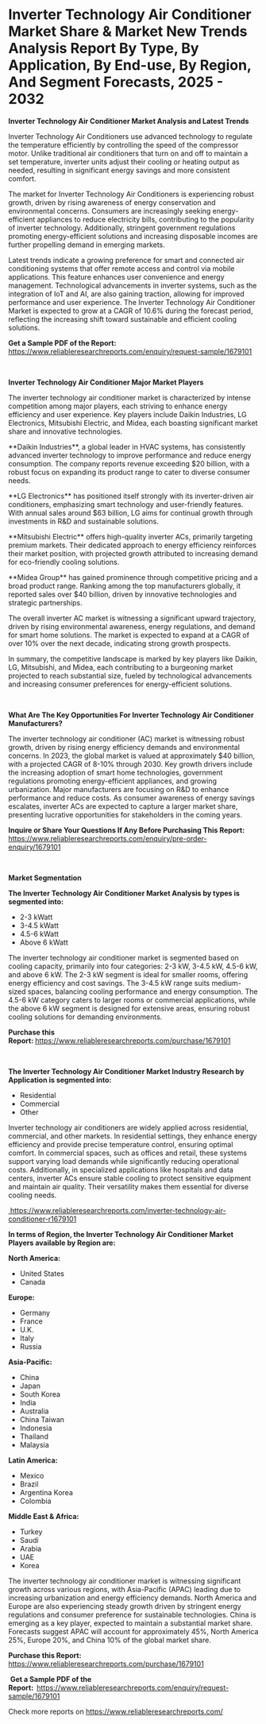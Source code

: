 <p><h1>Inverter Technology Air Conditioner Market Share & Market New Trends Analysis Report By Type, By Application, By End-use, By Region, And Segment Forecasts, 2025 - 2032</h1></p><p><strong>Inverter Technology Air Conditioner Market Analysis and Latest Trends</strong></p>
<p><p>Inverter Technology Air Conditioners use advanced technology to regulate the temperature efficiently by controlling the speed of the compressor motor. Unlike traditional air conditioners that turn on and off to maintain a set temperature, inverter units adjust their cooling or heating output as needed, resulting in significant energy savings and more consistent comfort.</p><p>The market for Inverter Technology Air Conditioners is experiencing robust growth, driven by rising awareness of energy conservation and environmental concerns. Consumers are increasingly seeking energy-efficient appliances to reduce electricity bills, contributing to the popularity of inverter technology. Additionally, stringent government regulations promoting energy-efficient solutions and increasing disposable incomes are further propelling demand in emerging markets.</p><p>Latest trends indicate a growing preference for smart and connected air conditioning systems that offer remote access and control via mobile applications. This feature enhances user convenience and energy management. Technological advancements in inverter systems, such as the integration of IoT and AI, are also gaining traction, allowing for improved performance and user experience. The Inverter Technology Air Conditioner Market is expected to grow at a CAGR of 10.6% during the forecast period, reflecting the increasing shift toward sustainable and efficient cooling solutions.</p></p>
<p><strong>Get a Sample PDF of the Report:&nbsp;</strong> <a href="https://www.reliableresearchreports.com/enquiry/request-sample/1679101?utm_campaign=2652&utm_medium=2&utm_source=Github&utm_content=ia&utm_term=10042025&utm_id=inverter-technology-air-conditioner">https://www.reliableresearchreports.com/enquiry/request-sample/1679101</a></p>
<p>&nbsp;</p>
<p><strong>Inverter Technology Air Conditioner Major Market Players</strong></p>
<p><p>The inverter technology air conditioner market is characterized by intense competition among major players, each striving to enhance energy efficiency and user experience. Key players include Daikin Industries, LG Electronics, Mitsubishi Electric, and Midea, each boasting significant market share and innovative technologies.</p><p>**Daikin Industries**, a global leader in HVAC systems, has consistently advanced inverter technology to improve performance and reduce energy consumption. The company reports revenue exceeding $20 billion, with a robust focus on expanding its product range to cater to diverse consumer needs. </p><p>**LG Electronics** has positioned itself strongly with its inverter-driven air conditioners, emphasizing smart technology and user-friendly features. With annual sales around $63 billion, LG aims for continual growth through investments in R&D and sustainable solutions.</p><p>**Mitsubishi Electric** offers high-quality inverter ACs, primarily targeting premium markets. Their dedicated approach to energy efficiency reinforces their market position, with projected growth attributed to increasing demand for eco-friendly cooling solutions. </p><p>**Midea Group** has gained prominence through competitive pricing and a broad product range. Ranking among the top manufacturers globally, it reported sales over $40 billion, driven by innovative technologies and strategic partnerships.</p><p>The overall inverter AC market is witnessing a significant upward trajectory, driven by rising environmental awareness, energy regulations, and demand for smart home solutions. The market is expected to expand at a CAGR of over 10% over the next decade, indicating strong growth prospects.</p><p>In summary, the competitive landscape is marked by key players like Daikin, LG, Mitsubishi, and Midea, each contributing to a burgeoning market projected to reach substantial size, fueled by technological advancements and increasing consumer preferences for energy-efficient solutions.</p></p>
<p>&nbsp;</p>
<p><strong>What Are The Key Opportunities For Inverter Technology Air Conditioner Manufacturers?</strong></p>
<p><p>The inverter technology air conditioner (AC) market is witnessing robust growth, driven by rising energy efficiency demands and environmental concerns. In 2023, the global market is valued at approximately $40 billion, with a projected CAGR of 8-10% through 2030. Key growth drivers include the increasing adoption of smart home technologies, government regulations promoting energy-efficient appliances, and growing urbanization. Major manufacturers are focusing on R&D to enhance performance and reduce costs. As consumer awareness of energy savings escalates, inverter ACs are expected to capture a larger market share, presenting lucrative opportunities for stakeholders in the coming years.</p></p>
<p><strong>Inquire or Share Your Questions If Any Before Purchasing This Report:</strong> <a href="https://www.reliableresearchreports.com/enquiry/pre-order-enquiry/1679101?utm_campaign=2652&utm_medium=2&utm_source=Github&utm_content=ia&utm_term=10042025&utm_id=inverter-technology-air-conditioner">https://www.reliableresearchreports.com/enquiry/pre-order-enquiry/1679101</a></p>
<p>&nbsp;</p>
<p><strong>Market Segmentation</strong></p>
<p><strong>The Inverter Technology Air Conditioner Market Analysis by types is segmented into:</strong></p>
<p><ul><li>2-3 kWatt</li><li>3-4.5 kWatt</li><li>4.5-6 kWatt</li><li>Above 6 kWatt</li></ul></p>
<p><p>The inverter technology air conditioner market is segmented based on cooling capacity, primarily into four categories: 2-3 kW, 3-4.5 kW, 4.5-6 kW, and above 6 kW. The 2-3 kW segment is ideal for smaller rooms, offering energy efficiency and cost savings. The 3-4.5 kW range suits medium-sized spaces, balancing cooling performance and energy consumption. The 4.5-6 kW category caters to larger rooms or commercial applications, while the above 6 kW segment is designed for extensive areas, ensuring robust cooling solutions for demanding environments.</p></p>
<p><strong>Purchase this Report:&nbsp;</strong><a href="https://www.reliableresearchreports.com/purchase/1679101?utm_campaign=2652&utm_medium=2&utm_source=Github&utm_content=ia&utm_term=10042025&utm_id=inverter-technology-air-conditioner">https://www.reliableresearchreports.com/purchase/1679101</a></p>
<p>&nbsp;</p>
<p><strong>The Inverter Technology Air Conditioner Market Industry Research by Application is segmented into:</strong></p>
<p><ul><li>Residential</li><li>Commercial</li><li>Other</li></ul></p>
<p><p>Inverter technology air conditioners are widely applied across residential, commercial, and other markets. In residential settings, they enhance energy efficiency and provide precise temperature control, ensuring optimal comfort. In commercial spaces, such as offices and retail, these systems support varying load demands while significantly reducing operational costs. Additionally, in specialized applications like hospitals and data centers, inverter ACs ensure stable cooling to protect sensitive equipment and maintain air quality. Their versatility makes them essential for diverse cooling needs.</p></p>
<p><a href="https://www.reliableresearchreports.com/inverter-technology-air-conditioner-r1679101?utm_campaign=2652&utm_medium=2&utm_source=Github&utm_content=ia&utm_term=10042025&utm_id=inverter-technology-air-conditioner">&nbsp;https://www.reliableresearchreports.com/inverter-technology-air-conditioner-r1679101</a></p>
<p><strong>In terms of Region, the Inverter Technology Air Conditioner Market Players available by Region are:</strong></p>
<p>
    <p> <strong> North America: </strong>
        <ul>
            <li>United States</li>
            <li>Canada</li>
        </ul>
        </p> 
    <p> <strong> Europe: </strong>
        <ul>
            <li>Germany</li>
            <li>France</li>
            <li>U.K.</li>
            <li>Italy</li>
            <li>Russia</li>
        </ul>
        </p> 
    <p> <strong> Asia-Pacific: </strong>
        <ul>
            <li>China</li>
            <li>Japan</li>
            <li>South Korea</li>
            <li>India</li>
            <li>Australia</li>
            <li>China Taiwan</li>
            <li>Indonesia</li>
            <li>Thailand</li>
            <li>Malaysia</li>
        </ul>
        </p> 
    <p> <strong> Latin America: </strong>
        <ul>
            <li>Mexico</li>
            <li>Brazil</li>
            <li>Argentina Korea</li>
            <li>Colombia</li>
        </ul>
        </p> 
    <p> <strong> Middle East & Africa: </strong>
        <ul>
            <li>Turkey</li>
            <li>Saudi</li>
            <li>Arabia</li>
            <li>UAE</li>
            <li>Korea</li>
        </ul>
    </p>
    </p>
<p><p>The inverter technology air conditioner market is witnessing significant growth across various regions, with Asia-Pacific (APAC) leading due to increasing urbanization and energy efficiency demands. North America and Europe are also experiencing steady growth driven by stringent energy regulations and consumer preference for sustainable technologies. China is emerging as a key player, expected to maintain a substantial market share. Forecasts suggest APAC will account for approximately 45%, North America 25%, Europe 20%, and China 10% of the global market share.</p></p>
<p><strong>Purchase this Report: </strong><a href="https://www.reliableresearchreports.com/purchase/1679101?utm_campaign=2652&utm_medium=2&utm_source=Github&utm_content=ia&utm_term=10042025&utm_id=inverter-technology-air-conditioner">https://www.reliableresearchreports.com/purchase/1679101</a></p>
<p>&nbsp;<strong>Get a Sample PDF of the Report:&nbsp;&nbsp;</strong><a href="https://www.reliableresearchreports.com/enquiry/request-sample/1679101?utm_campaign=2652&utm_medium=2&utm_source=Github&utm_content=ia&utm_term=10042025&utm_id=inverter-technology-air-conditioner">https://www.reliableresearchreports.com/enquiry/request-sample/1679101</a></p>
<p><strong></strong></p>
<p>Check more reports on <a href="https://www.reliableresearchreports.com/?utm_campaign=2652&utm_medium=2&utm_source=Github&utm_content=ia&utm_term=10042025&utm_id=inverter-technology-air-conditioner">https://www.reliableresearchreports.com/</a></p>